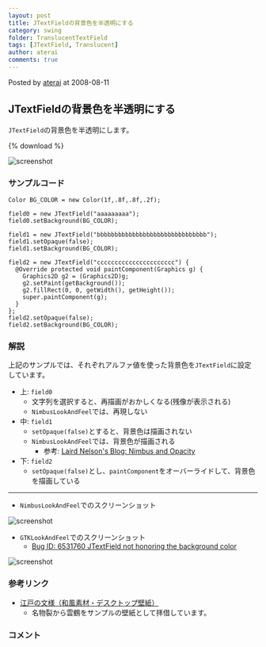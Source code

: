 ```yaml
---
layout: post
title: JTextFieldの背景色を半透明にする
category: swing
folder: TranslucentTextField
tags: [JTextField, Translucent]
author: aterai
comments: true
---
```


Posted by [aterai](http://terai.xrea.jp/aterai.html) at 2008-08-11

## JTextFieldの背景色を半透明にする
`JTextField`の背景色を半透明にします。

{% download %}

![screenshot](https://lh5.googleusercontent.com/_9Z4BYR88imo/TQTV03Q10yI/AAAAAAAAAoQ/xH8xmeARg4k/s800/TranslucentTextField.png)

### サンプルコード
<pre class="prettyprint"><code>Color BG_COLOR = new Color(1f,.8f,.8f,.2f);

field0 = new JTextField("aaaaaaaaa");
field0.setBackground(BG_COLOR);

field1 = new JTextField("bbbbbbbbbbbbbbbbbbbbbbbbbbbbbbb");
field1.setOpaque(false);
field1.setBackground(BG_COLOR);

field2 = new JTextField("cccccccccccccccccccccc") {
  @Override protected void paintComponent(Graphics g) {
    Graphics2D g2 = (Graphics2D)g;
    g2.setPaint(getBackground());
    g2.fillRect(0, 0, getWidth(), getHeight());
    super.paintComponent(g);
  }
};
field2.setOpaque(false);
field2.setBackground(BG_COLOR);
</code></pre>

### 解説
上記のサンプルでは、それぞれアルファ値を使った背景色を`JTextField`に設定しています。

- 上: `field0`
    - 文字列を選択すると、再描画がおかしくなる(残像が表示される)
    - `NimbusLookAndFeel`では、再現しない
- 中: `field1`
    - `setOpaque(false)`とすると、背景色は描画されない
    - `NimbusLookAndFeel`では、背景色が描画される
        - 参考: [Laird Nelson's Blog: Nimbus and Opacity](http://weblogs.java.net/blog/ljnelson/archive/2008/07/nimbus_and_opac.html)
- 下: `field2`
    - `setOpaque(false)`とし、`paintComponent`をオーバーライドして、背景色を描画している

<!-- dummy comment line for breaking list -->

- - - -
- `NimbusLookAndFeel`でのスクリーンショット

<!-- dummy comment line for breaking list -->

![screenshot](https://lh5.googleusercontent.com/_9Z4BYR88imo/TQcFKxPuBpI/AAAAAAAAAqw/1P6cGhtr7FA/s800/TranslucentTextField1.png)

- `GTKLookAndFeel`でのスクリーンショット
    - [Bug ID: 6531760 JTextField not honoring the background color](http://bugs.sun.com/bugdatabase/view_bug.do?bug_id=6531760)

<!-- dummy comment line for breaking list -->

![screenshot](https://lh3.googleusercontent.com/_9Z4BYR88imo/TQTV55zD1gI/AAAAAAAAAoY/0PCTmGDb2AA/s800/TranslucentTextField2.png)

### 参考リンク
- [江戸の文様（和風素材・デスクトップ壁紙）](http://www.viva-edo.com/komon/edokomon.html)
    - 名物裂から雲鶴をサンプルの壁紙として拝借しています。

<!-- dummy comment line for breaking list -->

### コメント
